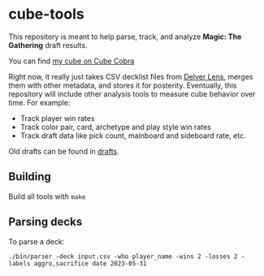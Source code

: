 # cube-tools

This repository is meant to help parse, track, and analyze **Magic: The Gathering** draft results.

You can find [my cube on Cube Cobra](https://cubecobra.com/cube/overview/polyversal)

Right now, it really just takes CSV decklist files from [Delver Lens](https://www.delverlab.com/), merges them with
other metadata, and stores it for posterity. Eventually, this repository will include other analysis tools to measure
cube behavior over time. For example:

- Track player win rates
- Track color pair, card, archetype and play style win rates
- Track draft data like pick count, mainboard and sideboard rate, etc.

Old drafts can be found in [drafts](drafts).

## Building

Build all tools with `make`

## Parsing decks

To parse a deck:

```
./bin/parser -deck input.csv -who player_name -wins 2 -losses 2 -labels aggro,sacrifice date 2023-05-31
```
